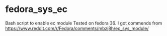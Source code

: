 # fedora_sys_ec
Bash script to enable ec module
Tested on fedora 36.
I got commends from https://www.reddit.com/r/Fedora/comments/mbzj8h/ec_sys_module/
